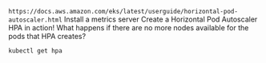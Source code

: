 `https://docs.aws.amazon.com/eks/latest/userguide/horizontal-pod-autoscaler.html`
Install a metrics server
Create a Horizontal Pod Autoscaler
HPA in action!
What happens if there are no more nodes available for the pods that HPA creates?

`kubectl get hpa`
